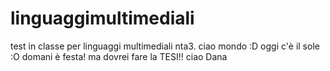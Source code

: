 # linguaggimultimediali
test in classe per linguaggi multimediali nta3. ciao mondo :D oggi c'è il sole :O
domani è festa! ma dovrei fare la TESI!!
ciao Dana
